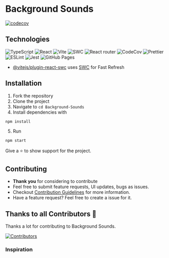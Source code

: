 # Background Sounds

[![codecov](https://codecov.io/gh/Background-Sounds/Background-Sounds/branch/main/graph/badge.svg?token=ZQZQZQZQZQ)](https://codecov.io/gh/Background-Sounds/Background-Sounds)

## Technologies

<img alt="TypeScript" src="https://img.shields.io/badge/typescript-%233178C6.svg?style=for-the-badge&logo=typescript&logoColor=white"/>

<img alt="React" src="https://img.shields.io/badge/react-%2320232a.svg?style=for-the-badge&logo=react&logoColor=%2361DAFB"/>

<img alt="Vite" src="https://img.shields.io/badge/vite-%23007ACC.svg?style=for-the-badge&logo=vite&logoColor=white"/>

<img alt="SWC" src="https://img.shields.io/badge/swc-%23F7B93E.svg?style=for-the-badge&logo=swc&logoColor=white"/>

<img alt="React router" src="https://img.shields.io/badge/reactrouter-%230671D5.svg?style=for-the-badge&logo=react&logoColor=%2361DAFB"/>

<img alt="CodeCov" src="https://img.shields.io/badge/codecov-%23ff0077.svg?style=for-the-badge&logo=codecov&logoColor=white"/>

<img alt="Prettier" src="https://img.shields.io/badge/prettier-%23F7B93E.svg?style=for-the-badge&logo=prettier&logoColor=white"/>

<img alt="ESLint" src="https://img.shields.io/badge/eslint-%234B32C3.svg?style=for-the-badge&logo=eslint&logoColor=white"/>

<img alt="Jest" src="https://img.shields.io/badge/jest-%23C21325.svg?style=for-the-badge&logo=jest&logoColor=white"/>

<img alt="GitHub Pages" src="https://img.shields.io/badge/githubpages-%23181717.svg?style=for-the-badge&logo=github&logoColor=white"/>

- [@vitejs/plugin-react-swc](https://github.com/vitejs/vite-plugin-react-swc) uses [SWC](https://swc.rs/) for Fast Refresh

## Installation

1. Fork the repository
2. Clone the project
3. Navigate to `cd Background-Sounds`
4. Install dependencies with

```bash
npm install
```

5. Run

```bash
npm start
```

Give a ⭐ to show support for the project.

## Contributing

- **Thank you** for considering to contribute
- Feel free to submit feature requests, UI updates, bugs as issues.
- Checkout [Contribution Guidelines](./CONTRIBUTING.md) for more information.
- Have a feature request? Feel free to create a issue for it.

## Thanks to all Contributors 💪

Thanks a lot for contributing to Background Sounds.

[![Contributors](https://contrib.rocks/image?repo=Vaporjawn/Background-Sounds)](https://github.com/Vaporjawn/Background-Sounds/graphs/contributors)

### Inspiration
